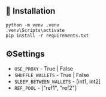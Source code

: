 ## 🚀 Installation
```
python -m venv .venv
.venv\Scripts\activate
pip install -r requirements.txt
```

## ⚙️Settings

* `USE_PROXY` - True | False
*  `SHUFFLE_WALLETS` - True | False
* `SLEEP_BETWEEN_WALLETS` - [int1, int2]
*  `REF_POOL` - ["ref1", "ref2"]
